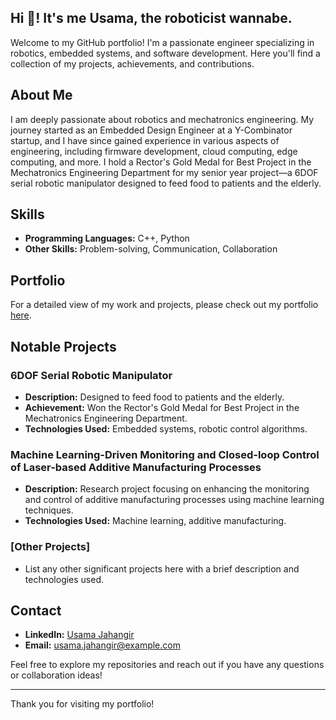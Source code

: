 ## Hi 👋! It's me Usama, the roboticist wannabe.

Welcome to my GitHub portfolio! I'm a passionate engineer specializing in robotics, embedded systems, and software development. Here you'll find a collection of my projects, achievements, and contributions.

## About Me

I am deeply passionate about robotics and mechatronics engineering. My journey started as an Embedded Design Engineer at a Y-Combinator startup, and I have since gained experience in various aspects of engineering, including firmware development, cloud computing, edge computing, and more. I hold a Rector's Gold Medal for Best Project in the Mechatronics Engineering Department for my senior year project—a 6DOF serial robotic manipulator designed to feed food to patients and the elderly.

## Skills

- **Programming Languages:** C++, Python
- **Other Skills:** Problem-solving, Communication, Collaboration

## Portfolio

For a detailed view of my work and projects, please check out my portfolio [here](https://drive.google.com/file/d/11DYQprTFclPE2LmpuCXYIanu2_71JjqW/view?usp=drive_link).

## Notable Projects

### 6DOF Serial Robotic Manipulator
- **Description:** Designed to feed food to patients and the elderly.
- **Achievement:** Won the Rector's Gold Medal for Best Project in the Mechatronics Engineering Department.
- **Technologies Used:** Embedded systems, robotic control algorithms.

### Machine Learning-Driven Monitoring and Closed-loop Control of Laser-based Additive Manufacturing Processes
- **Description:** Research project focusing on enhancing the monitoring and control of additive manufacturing processes using machine learning techniques.
- **Technologies Used:** Machine learning, additive manufacturing.

### [Other Projects]
- List any other significant projects here with a brief description and technologies used.

## Contact

- **LinkedIn:** [Usama Jahangir](https://www.linkedin.com/in/usama--jahangir/)
- **Email:** usama.jahangir@example.com

Feel free to explore my repositories and reach out if you have any questions or collaboration ideas!

---

Thank you for visiting my portfolio!


<!--
**usamajahangir/usamajahangir** is a ✨ _special_ ✨ repository because its `README.md` (this file) appears on your GitHub profile.

Here are some ideas to get you started:

- 🔭 I’m currently working on ...
- 🌱 I’m currently learning ...
- 👯 I’m looking to collaborate on ...
- 🤔 I’m looking for help with ...
- 💬 Ask me about ...
- 📫 How to reach me: ...
- 😄 Pronouns: ...
- ⚡ Fun fact: ...
-->

